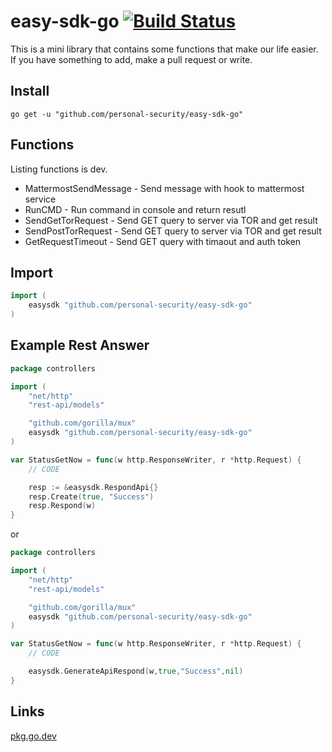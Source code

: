 # easy-sdk-go [![Build Status](https://travis-ci.com/personal-security/easy-sdk-go.svg?branch=main)](https://travis-ci.com/personal-security/easy-sdk-go)

This is a mini library that contains some functions that make our life easier. If you have something to add, make a pull request or write.

## Install

`go get -u "github.com/personal-security/easy-sdk-go"`

## Functions

Listing functions is dev.

* MattermostSendMessage - Send message with hook to mattermost service
* RunCMD - Run command in console and return resutl
* SendGetTorRequest - Send GET query to server via TOR and get result
* SendPostTorRequest - Send GET query to server via TOR and get result
* GetRequestTimeout - Send GET query with timaout and auth token

## Import

```GO
import (
    easysdk "github.com/personal-security/easy-sdk-go"
)
```

## Example Rest Answer

```GO
package controllers

import (
    "net/http"
    "rest-api/models"

    "github.com/gorilla/mux"
    easysdk "github.com/personal-security/easy-sdk-go"
)

var StatusGetNow = func(w http.ResponseWriter, r *http.Request) {
    // CODE

    resp := &easysdk.RespondApi{}
    resp.Create(true, "Success")
    resp.Respond(w)
}
```

or

```GO
package controllers

import (
    "net/http"
    "rest-api/models"

    "github.com/gorilla/mux"
    easysdk "github.com/personal-security/easy-sdk-go"
)

var StatusGetNow = func(w http.ResponseWriter, r *http.Request) {
    // CODE

    easysdk.GenerateApiRespond(w,true,"Success",nil)
}
```

## Links

[pkg.go.dev](https://pkg.go.dev/github.com/personal-security/easy-sdk-go)
